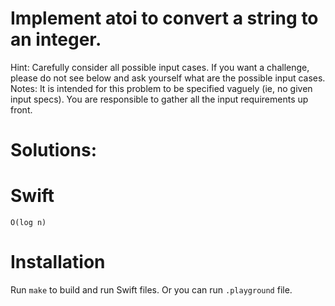 # Implement atoi to convert a string to an integer.
 Hint: Carefully consider all possible input cases. If you want a challenge, please do not see below and ask yourself what are the possible input cases.
 Notes: It is intended for this problem to be specified vaguely (ie, no given input specs). You are responsible to gather all the input requirements up front.

# Solutions:

# Swift
```
O(log n)
```

# Installation
Run `make` to build and run Swift files. Or you can run `.playground` file.
